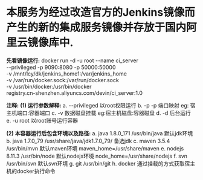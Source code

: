 
#    本服务为经过改造官方的Jenkins镜像而产生的新的集成服务镜像并存放于国内阿里云镜像库中.
**先看镜像运行:**
docker run -d -u root --name ci_server \
 --privileged -p 9090:8080 -p 50000:50000 \
 -v /mnt/lcy/dk/jenkins_home1:/var/jenkins_home \
 -v /var/run/docker.sock:/var/run/docker.sock \
 -v /usr/bin/docker:/usr/bin/docker \
 registry.cn-shenzhen.aliyuncs.com/devin/ci_server:1.0
 
 **注释:**
 **(1) 运行参数解释:**
     a. --privileged  以root权限运行
     b. -p -p 端口映射    eg:  宿主机端口:容器端口
     c. -v 数据磁盘挂载  eg:宿主机磁盘:容器磁盘
     d. -d 后台运行
     e. -u root 以root账号运行容器
     
 
 **(2) 本容器运行后包含环境以及路径:**
     a. java 1.8.0_171  /usr/bin/java   默认jdk环境
     b. java 1.7.0_79    /usr/share/java/jdk1.7.0_79/      备选jdk
     c. maven 3.5.4    /usr/bin/mvn    默认maven环境    maven_home=/usr/share/maven
     e. nodejs 8.11.3  /usr/bin/node   默认nodejs环境    node_home=/usr/share/nodejs
     f. svn /usr/bin/svn                        默认svn环境 
     g. git /usr/bin/git
     h. docker  通过挂载的方式获取宿主机的docker执行命令
